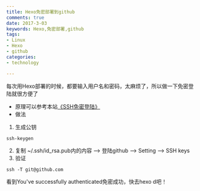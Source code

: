 ```yaml
---
title: Hexo免密部署到github
comments: true
date: 2017-3-03
keywords: Hexo,免密部署,github
tags:
- Linux
- Hexo
- github
categories:
- technology

---
```

每次用Hexo部署的时候，都要输入用户名和密码，太麻烦了，所以做一下免密登陆就很方便了
- 原理可以参考本站[《SSH免密登陆》](http://di1shuai.com/SSH免密登陆.html)
- 做法
1.  生成公钥
```
ssh-keygen
```
2.  复制 ~/.ssh/id_rsa.pub内的内容 --> 登陆github --> Setting --> SSH keys 
3.  验证
```
ssh -T git@github.com
```
看到You've successfully authenticated免密成功，快去hexo d吧！

